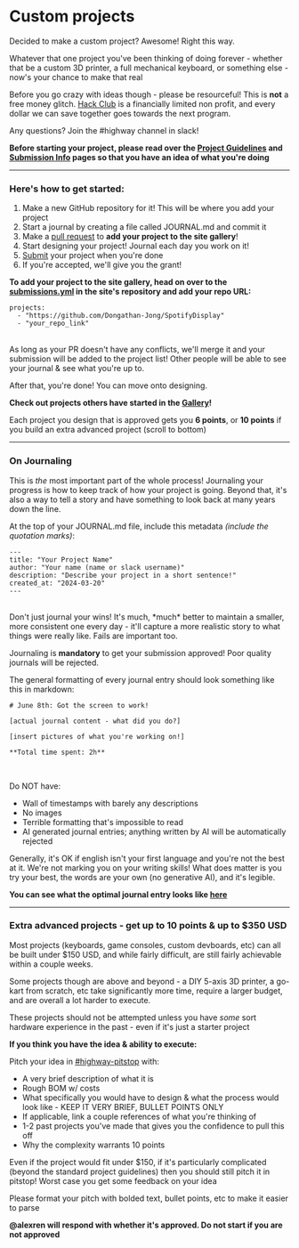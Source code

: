# Custom projects

Decided to make a custom project? Awesome! Right this way.

Whatever that one project you've been thinking of doing forever - whether that be a custom 3D printer, a full mechanical keyboard, or something else - now's your chance to make that real

Before you go crazy with ideas though - please be resourceful! This is **not** a free money glitch. [Hack Club](https://hackclub.com) is a financially limited non profit, and every dollar we can save together goes towards the next program.

Any questions? Join the #highway channel in slack!

**Before starting your project, please read over the [Project Guidelines](/advanced/project-guidelines) and [Submission Info](/advanced/submitting) pages so that you have an idea of what you're doing**

---

### Here's how to get started:

1. Make a new GitHub repository for it! This will be where you add your project
2. Start a journal by creating a file called JOURNAL.md and commit it
3. Make a [pull request](https://github.com/hackclub/highway/tree/main) to **add your project to the site gallery**!
4. Start designing your project! Journal each day you work on it!
5. [Submit](/advanced/submitting) your project when you're done
6. If you're accepted, we'll give you the grant!

**To add your project to the site gallery, head on over to the [submissions.yml](https://github.com/hackclub/highway/blob/main/submissions.yml) in the site's repository and add your repo URL:**

```
projects:
  - "https://github.com/Dongathan-Jong/SpotifyDisplay"
  - "your_repo_link"
```
<br>
As long as your PR doesn't have any conflicts, we'll merge it and your submission will be added to the project list! Other people will be able to see your journal & see what you're up to.

After that, you're done! You can move onto designing.

**Check out projects others have started in the [Gallery](/projects)!**

Each project you design that is approved gets you **6 points**, or **10 points** if you build an extra advanced project (scroll to bottom)

---

### On Journaling

This is *the* most important part of the whole process! Journaling your progress is how to keep track of how your project is going. Beyond that, it's also a way to tell a story and have something to look back at many years down the line.

At the top of your JOURNAL.md file, include this metadata *(include the quotation marks)*:

```
---
title: "Your Project Name"
author: "Your name (name or slack username)"
description: "Describe your project in a short sentence!"
created_at: "2024-03-20"
---
```

<br>
Don't just journal your wins! It's much, *much* better to maintain a smaller, more consistent one every day - it'll capture a more realistic story to what things were really like. Fails are important too.

Journaling is **mandatory** to get your submission approved! Poor quality journals will be rejected. 

The general formatting of every journal entry should look something like this in markdown:

```
# June 8th: Got the screen to work!

[actual journal content - what did you do?]

[insert pictures of what you're working on!]

**Total time spent: 2h**
```
<br>

Do NOT have:

- Wall of timestamps with barely any descriptions
- No images
- Terrible formatting that's impossible to read
- AI generated journal entries; anything written by AI will be automatically rejected

Generally, it's OK if english isn't your first language and you're not the best at it. We're not marking you on your writing skills! What does matter is you try your best, the words are your own (no generative AI), and it's legible.

**You can see what the optimal journal entry looks like [here](/advanced/example-journal)**

---

### Extra advanced projects - get up to 10 points & up to $350 USD

Most projects (keyboards, game consoles, custom devboards, etc) can all be built under $150 USD, and while fairly difficult, are still fairly achievable within a couple weeks.

Some projects though are above and beyond - a DIY 5-axis 3D printer, a go-kart from scratch, etc take significantly more time, require a larger budget, and are overall a lot harder to execute.

These projects should not be attempted unless you have *some* sort hardware experience in the past - even if it's just a starter project

**If you think you have the idea & ability to execute:**

Pitch your idea in [#highway-pitstop](https://hackclub.slack.com/archives/C08S22XRYMU) with:

- A very brief description of what it is
- Rough BOM w/ costs
- What specifically you would have to design & what the process would look like - KEEP IT VERY BRIEF, BULLET POINTS ONLY
- If applicable, link a couple references of what you're thinking of
- 1-2 past projects you've made that gives you the confidence to pull this off
- Why the complexity warrants 10 points

Even if the project would fit under $150, if it's particularly complicated (beyond the standard project guidelines) then you should still pitch it in pitstop! Worst case you get some feedback on your idea

Please format your pitch with bolded text, bullet points, etc to make it easier to parse

**@alexren will respond with whether it's approved. Do not start if you are not approved**

